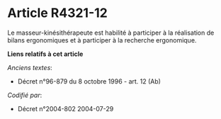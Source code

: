 # Article R4321-12

Le masseur-kinésithérapeute est habilité à participer à la réalisation de bilans ergonomiques et à participer à la recherche
ergonomique.

**Liens relatifs à cet article**

_Anciens textes_:

  - Décret n°96-879 du 8 octobre 1996 - art. 12 (Ab)

_Codifié par_:

  - Décret n°2004-802 2004-07-29
